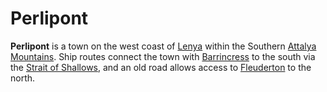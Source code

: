 # Perlipont

**Perlipont** is a town on the west coast of [Lenya](../../mote/esterfell/lenya/lenya.md) within the Southern [Attalya Mountains](../../mote/esterfell/lenya/attalya-mountains/attalya-mountains.md). Ship routes connect the town with [Barrincress](barrincress.md) to the south via the [Strait of Shallows](../../mote/esterfell/waters/strait-of-shallows.md), and an old road allows access to [Fleuderton](fleuderton.md) to the north.

